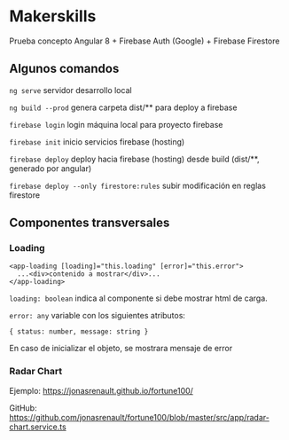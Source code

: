 # Makerskills

Prueba concepto Angular 8 + Firebase Auth (Google) + Firebase Firestore

## Algunos comandos

`ng serve` servidor desarrollo local

`ng build --prod` genera carpeta dist/** para deploy a firebase

`firebase login` login máquina local para proyecto firebase

`firebase init` inicio servicios firebase (hosting)

`firebase deploy` deploy hacia firebase (hosting) desde build (dist/**, generado por angular)

`firebase deploy --only firestore:rules` subir modificación en reglas firestore

## Componentes transversales
### Loading
```
<app-loading [loading]="this.loading" [error]="this.error">
  ...<div>contenido a mostrar</div>...
</app-loading>
```

`loading: boolean` indica al componente si debe mostrar html de carga.

`error: any` variable con los siguientes atributos:
```
{ status: number, message: string }
```
En caso de inicializar el objeto, se mostrara mensaje de error

### Radar Chart

Ejemplo: https://jonasrenault.github.io/fortune100/

GitHub: https://github.com/jonasrenault/fortune100/blob/master/src/app/radar-chart.service.ts